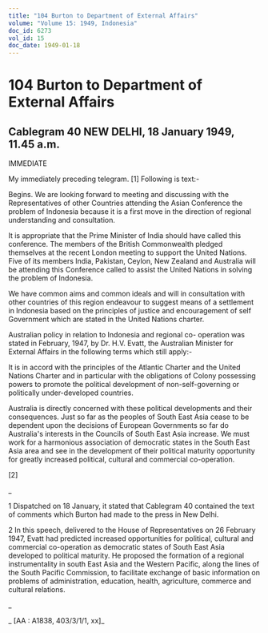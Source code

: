 ```yaml
---
title: "104 Burton to Department of External Affairs"
volume: "Volume 15: 1949, Indonesia"
doc_id: 6273
vol_id: 15
doc_date: 1949-01-18
---
```


# 104 Burton to Department of External Affairs

## Cablegram 40 NEW DELHI, 18 January 1949, 11.45 a.m.

IMMEDIATE

My immediately preceding telegram. [1] Following is text:-

Begins. We are looking forward to meeting and discussing with the Representatives of other Countries attending the Asian Conference the problem of Indonesia because it is a first move in the direction of regional understanding and consultation.

It is appropriate that the Prime Minister of India should have called this conference. The members of the British Commonwealth pledged themselves at the recent London meeting to support the United Nations. Five of its members India, Pakistan, Ceylon, New Zealand and Australia will be attending this Conference called to assist the United Nations in solving the problem of Indonesia.

We have common aims and common ideals and will in consultation with other countries of this region endeavour to suggest means of a settlement in Indonesia based on the principles of justice and encouragement of self Government which are stated in the United Nations charter.

Australian policy in relation to Indonesia and regional co- operation was stated in February, 1947, by Dr. H.V. Evatt, the Australian Minister for External Affairs in the following terms which still apply:-

It is in accord with the principles of the Atlantic Charter and the United Nations Charter and in particular with the obligations of Colony possessing powers to promote the political development of non-self-governing or politically under-developed countries.

Australia is directly concerned with these political developments and their consequences. Just so far as the peoples of South East Asia cease to be dependent upon the decisions of European Governments so far do Australia's interests in the Councils of South East Asia increase. We must work for a harmonious association of democratic states in the South East Asia area and see in the development of their political maturity opportunity for greatly increased political, cultural and commercial co-operation.

[2]

_

1 Dispatched on 18 January, it stated that Cablegram 40 contained the text of comments which Burton had made to the press in New Delhi.

2 In this speech, delivered to the House of Representatives on 26 February 1947, Evatt had predicted increased opportunities for political, cultural and commercial co-operation as democratic states of South East Asia developed to political maturity. He proposed the formation of a regional instrumentality in south East Asia and the Western Pacific, along the lines of the South Pacific Commission, to facilitate exchange of basic information on problems of administration, education, health, agriculture, commerce and cultural relations.

_

_ [AA : A1838, 403/3/1/1, xx]_
